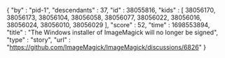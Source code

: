 {
  "by" : "pid-1",
  "descendants" : 37,
  "id" : 38055816,
  "kids" : [ 38056170, 38056173, 38056104, 38056058, 38056077, 38056022, 38056016, 38056024, 38056010, 38056029 ],
  "score" : 52,
  "time" : 1698553894,
  "title" : "The Windows installer of ImageMagick will no longer be signed",
  "type" : "story",
  "url" : "https://github.com/ImageMagick/ImageMagick/discussions/6826"
}
